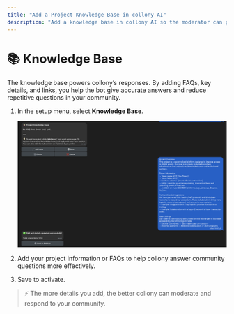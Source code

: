 ```yaml
---
title: "Add a Project Knowledge Base in collony AI"
description: "Add a knowledge base in collony AI so the moderator can provide accurate answers for your community."
---
```


# 📚 Knowledge Base

The knowledge base powers collony’s responses. By adding FAQs, key details, and links, you help the bot give accurate answers and reduce repetitive questions in your community.

1. In the setup menu, select **Knowledge Base**.  

   ![collony AI knowledge base setup screen](/public/Screenshot_2025-08-28_at_14.43.40.png)

2. Add your project information or FAQs to help collony answer community questions more effectively.  
3. Save to activate.  

> ⚡ The more details you add, the better collony can moderate and respond to your community.
